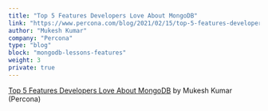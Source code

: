 ```yaml
---
title: "Top 5 Features Developers Love About MongoDB"
link: "https://www.percona.com/blog/2021/02/15/top-5-features-developers-love-about-mongodb/"
author: "Mukesh Kumar"
company: "Percona"
type: "blog"
block: "mongodb-lessons-features"
weight: 3
private: true
---
```


[Top 5 Features Developers Love About MongoDB](https://www.percona.com/blog/2021/02/15/top-5-features-developers-love-about-mongodb/) by Mukesh Kumar (Percona)